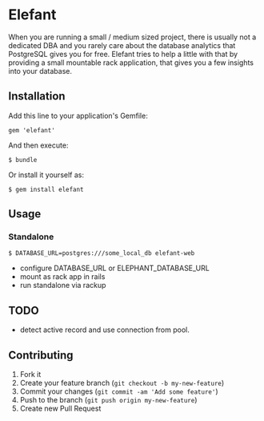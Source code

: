 # Elefant

When you are running a small / medium sized project, there is usually not a dedicated DBA and you rarely care about the database analytics that PostgreSQL gives you for free.
Elefant tries to help a little with that by providing a small mountable rack application, that gives you a few insights into your database.

## Installation

Add this line to your application's Gemfile:

    gem 'elefant'

And then execute:

    $ bundle

Or install it yourself as:

    $ gem install elefant

## Usage

### Standalone

    $ DATABASE_URL=postgres:///some_local_db elefant-web

- configure DATABASE_URL or ELEPHANT_DATABASE_URL
- mount as rack app in rails
- run standalone via rackup

## TODO

- detect active record and use connection from pool.

## Contributing

1. Fork it
2. Create your feature branch (`git checkout -b my-new-feature`)
3. Commit your changes (`git commit -am 'Add some feature'`)
4. Push to the branch (`git push origin my-new-feature`)
5. Create new Pull Request
